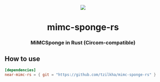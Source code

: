 <p align="center">
    <img src="https://github.com/tzilkha/mimc-sponge-rs/workflows/Build-Test-Fmt/badge.svg">
</p>


<h1 align="center">mimc-sponge-rs</h1>

<h3 align="center">MiMCSponge in Rust (Circom-compatible)</h3>

## How to use
```toml
[dependencies]
near-mimc-rs = { git = "https://github.com/tzilkha/mimc-sponge-rs" }
```

